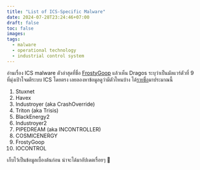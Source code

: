 ```yaml
---
title: "List of ICS-Specific Malware"
date: 2024-07-28T23:24:46+07:00
draft: false
toc: false
images:
tags:
  - malware
  - operational technology
  - industrial control system
---
```


อ่านเรื่อง ICS malware ตัวล่าสุดที่ชื่อ [FrostyGoop](/posts/frostygoop) แล้วเห็น Dragos ระบุว่าเป็นมัลแวร์ตัวที่ 9 ที่มุ่งเป้าโจมตีระบบ ICS โดยตรง เลยลองหาข้อมูลดูว่ามีตัวไหนบ้าง ได้[รายชื่อ](https://thehackernews.com/2024/07/new-ics-malware-frostygoop-targeting.html)มาประมาณนี้

1. Stuxnet
2. Havex
3. Industroyer (aka CrashOverride)
4. Triton (aka Trisis)
5. BlackEnergy2
6. Industroyer2
7. PIPEDREAM (aka INCONTROLLER)
8. COSMICENERGY
9. FrostyGoop
10. IOCONTROL

เก็บไว้เป็นข้อมูลเบื้องต้นก่อน น่าจะได้มาอัปเดตเรื่อยๆ 🤔
